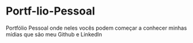 # Portf-lio-Pessoal
Portfólio Pessoal onde neles vocês podem começar a conhecer minhas mídias que são meu Github e Linkedln
